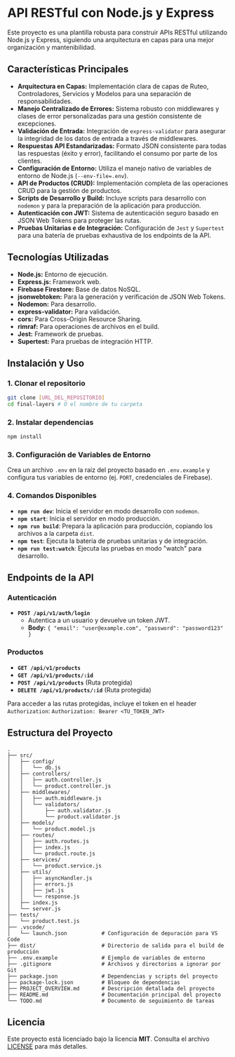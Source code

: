 # API RESTful con Node.js y Express

Este proyecto es una plantilla robusta para construir APIs RESTful utilizando Node.js y Express, siguiendo una arquitectura en capas para una mejor organización y mantenibilidad.

## Características Principales

*   **Arquitectura en Capas:** Implementación clara de capas de Ruteo, Controladores, Servicios y Modelos para una separación de responsabilidades.
*   **Manejo Centralizado de Errores:** Sistema robusto con middlewares y clases de error personalizadas para una gestión consistente de excepciones.
*   **Validación de Entrada:** Integración de `express-validator` para asegurar la integridad de los datos de entrada a través de middlewares.
*   **Respuestas API Estandarizadas:** Formato JSON consistente para todas las respuestas (éxito y error), facilitando el consumo por parte de los clientes.
*   **Configuración de Entorno:** Utiliza el manejo nativo de variables de entorno de Node.js (`--env-file=.env`).
*   **API de Productos (CRUD):** Implementación completa de las operaciones CRUD para la gestión de productos.
*   **Scripts de Desarrollo y Build:** Incluye scripts para desarrollo con `nodemon` y para la preparación de la aplicación para producción.
*   **Autenticación con JWT:** Sistema de autenticación seguro basado en JSON Web Tokens para proteger las rutas.
*   **Pruebas Unitarias e de Integración:** Configuración de `Jest` y `Supertest` para una batería de pruebas exhaustiva de los endpoints de la API.

## Tecnologías Utilizadas

*   **Node.js:** Entorno de ejecución.
*   **Express.js:** Framework web.
*   **Firebase Firestore:** Base de datos NoSQL.
*   **jsonwebtoken:** Para la generación y verificación de JSON Web Tokens.
*   **Nodemon:** Para desarrollo.
*   **express-validator:** Para validación.
*   **cors:** Para Cross-Origin Resource Sharing.
*   **rimraf:** Para operaciones de archivos en el build.
*   **Jest:** Framework de pruebas.
*   **Supertest:** Para pruebas de integración HTTP.

## Instalación y Uso

### 1. Clonar el repositorio

```bash
git clone [URL_DEL_REPOSITORIO]
cd final-layers # O el nombre de tu carpeta
```

### 2. Instalar dependencias

```bash
npm install
```

### 3. Configuración de Variables de Entorno

Crea un archivo `.env` en la raíz del proyecto basado en `.env.example` y configura tus variables de entorno (ej. `PORT`, credenciales de Firebase).

### 4. Comandos Disponibles

*   **`npm run dev`**: Inicia el servidor en modo desarrollo con `nodemon`.
*   **`npm start`**: Inicia el servidor en modo producción.
*   **`npm run build`**: Prepara la aplicación para producción, copiando los archivos a la carpeta `dist`.
*   **`npm test`**: Ejecuta la batería de pruebas unitarias y de integración.
*   **`npm run test:watch`**: Ejecuta las pruebas en modo "watch" para desarrollo.

## Endpoints de la API

### Autenticación

*   **`POST /api/v1/auth/login`**
    *   Autentica a un usuario y devuelve un token JWT.
    *   **Body:** `{ "email": "user@example.com", "password": "password123" }`

### Productos

*   **`GET /api/v1/products`**
*   **`GET /api/v1/products/:id`**
*   **`POST /api/v1/products`** (Ruta protegida)
*   **`DELETE /api/v1/products/:id`** (Ruta protegida)

Para acceder a las rutas protegidas, incluye el token en el header `Authorization`:
`Authorization: Bearer <TU_TOKEN_JWT>`

## Estructura del Proyecto

```
.
├── src/
│   ├── config/
│   │   └── db.js
│   ├── controllers/
│   │   ├── auth.controller.js
│   │   └── product.controller.js
│   ├── middlewares/
│   │   ├── auth.middleware.js
│   │   └── validators/
│   │       ├── auth.validator.js
│   │       └── product.validator.js
│   ├── models/
│   │   └── product.model.js
│   ├── routes/
│   │   ├── auth.routes.js
│   │   ├── index.js
│   │   └── product.route.js
│   ├── services/
│   │   └── product.service.js
│   ├── utils/
│   │   ├── asyncHandler.js
│   │   ├── errors.js
│   │   ├── jwt.js
│   │   └── response.js
│   ├── index.js
│   └── server.js
├── tests/
│   └── product.test.js
├── .vscode/
│   └── launch.json           # Configuración de depuración para VS Code
├── dist/                     # Directorio de salida para el build de producción
├── .env.example              # Ejemplo de variables de entorno
├── .gitignore                # Archivos y directorios a ignorar por Git
├── package.json              # Dependencias y scripts del proyecto
├── package-lock.json         # Bloqueo de dependencias
├── PROJECT_OVERVIEW.md       # Descripción detallada del proyecto
├── README.md                 # Documentación principal del proyecto
└── TODO.md                   # Documento de seguimiento de tareas

```

## Licencia

Este proyecto está licenciado bajo la licencia **MIT**. Consulta el archivo [LICENSE](./LICENSE) para más detalles.
